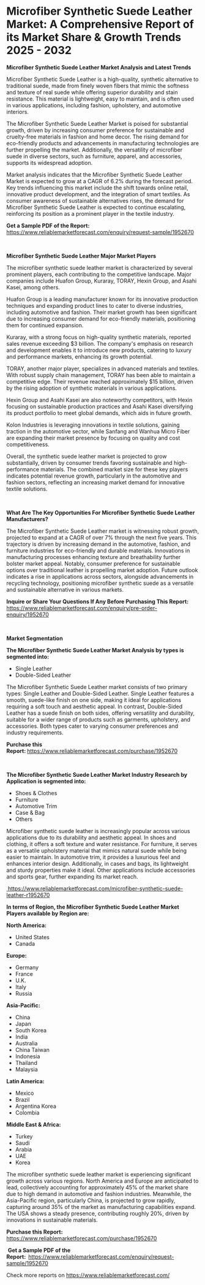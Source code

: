 <p><h1>Microfiber Synthetic Suede Leather Market: A Comprehensive Report of its Market Share & Growth Trends 2025 - 2032</h1></p><p><strong>Microfiber Synthetic Suede Leather Market Analysis and Latest Trends</strong></p>
<p><p>Microfiber Synthetic Suede Leather is a high-quality, synthetic alternative to traditional suede, made from finely woven fibers that mimic the softness and texture of real suede while offering superior durability and stain resistance. This material is lightweight, easy to maintain, and is often used in various applications, including fashion, upholstery, and automotive interiors.</p><p>The Microfiber Synthetic Suede Leather Market is poised for substantial growth, driven by increasing consumer preference for sustainable and cruelty-free materials in fashion and home decor. The rising demand for eco-friendly products and advancements in manufacturing technologies are further propelling the market. Additionally, the versatility of microfiber suede in diverse sectors, such as furniture, apparel, and accessories, supports its widespread adoption.</p><p>Market analysis indicates that the Microfiber Synthetic Suede Leather Market is expected to grow at a CAGR of 6.2% during the forecast period. Key trends influencing this market include the shift towards online retail, innovative product development, and the integration of smart textiles. As consumer awareness of sustainable alternatives rises, the demand for Microfiber Synthetic Suede Leather is expected to continue escalating, reinforcing its position as a prominent player in the textile industry.</p></p>
<p><strong>Get a Sample PDF of the Report:&nbsp;</strong> <a href="https://www.reliablemarketforecast.com/enquiry/request-sample/1952670?utm_campaign=2042&utm_medium=2&utm_source=Github&utm_content=ia&utm_term=30012025&utm_id=microfiber-synthetic-suede-leather">https://www.reliablemarketforecast.com/enquiry/request-sample/1952670</a></p>
<p>&nbsp;</p>
<p><strong>Microfiber Synthetic Suede Leather Major Market Players</strong></p>
<p><p>The microfiber synthetic suede leather market is characterized by several prominent players, each contributing to the competitive landscape. Major companies include Huafon Group, Kuraray, TORAY, Hexin Group, and Asahi Kasei, among others. </p><p>Huafon Group is a leading manufacturer known for its innovative production techniques and expanding product lines to cater to diverse industries, including automotive and fashion. Their market growth has been significant due to increasing consumer demand for eco-friendly materials, positioning them for continued expansion.</p><p>Kuraray, with a strong focus on high-quality synthetic materials, reported sales revenue exceeding $3 billion. The company's emphasis on research and development enables it to introduce new products, catering to luxury and performance markets, enhancing its growth potential.</p><p>TORAY, another major player, specializes in advanced materials and textiles. With robust supply chain management, TORAY has been able to maintain a competitive edge. Their revenue reached approximately $15 billion, driven by the rising adoption of synthetic materials in various applications.</p><p>Hexin Group and Asahi Kasei are also noteworthy competitors, with Hexin focusing on sustainable production practices and Asahi Kasei diversifying its product portfolio to meet global demands, which aids in future growth.</p><p>Kolon Industries is leveraging innovations in textile solutions, gaining traction in the automotive sector, while Sanfang and Wanhua Micro Fiber are expanding their market presence by focusing on quality and cost competitiveness.</p><p>Overall, the synthetic suede leather market is projected to grow substantially, driven by consumer trends favoring sustainable and high-performance materials. The combined market size for these key players indicates potential revenue growth, particularly in the automotive and fashion sectors, reflecting an increasing market demand for innovative textile solutions.</p></p>
<p>&nbsp;</p>
<p><strong>What Are The Key Opportunities For Microfiber Synthetic Suede Leather Manufacturers?</strong></p>
<p><p>The Microfiber Synthetic Suede Leather market is witnessing robust growth, projected to expand at a CAGR of over 7% through the next five years. This trajectory is driven by increasing demand in the automotive, fashion, and furniture industries for eco-friendly and durable materials. Innovations in manufacturing processes enhancing texture and breathability further bolster market appeal. Notably, consumer preference for sustainable options over traditional leather is propelling market adoption. Future outlook indicates a rise in applications across sectors, alongside advancements in recycling technology, positioning microfiber synthetic suede as a versatile and sustainable alternative in various markets.</p></p>
<p><strong>Inquire or Share Your Questions If Any Before Purchasing This Report:</strong> <a href="https://www.reliablemarketforecast.com/enquiry/pre-order-enquiry/1952670?utm_campaign=2042&utm_medium=2&utm_source=Github&utm_content=ia&utm_term=30012025&utm_id=microfiber-synthetic-suede-leather">https://www.reliablemarketforecast.com/enquiry/pre-order-enquiry/1952670</a></p>
<p>&nbsp;</p>
<p><strong>Market Segmentation</strong></p>
<p><strong>The Microfiber Synthetic Suede Leather Market Analysis by types is segmented into:</strong></p>
<p><ul><li>Single Leather</li><li>Double-Sided Leather</li></ul></p>
<p><p>The Microfiber Synthetic Suede Leather market consists of two primary types: Single Leather and Double-Sided Leather. Single Leather features a smooth, suede-like finish on one side, making it ideal for applications requiring a soft touch and aesthetic appeal. In contrast, Double-Sided Leather has a suede finish on both sides, offering versatility and durability, suitable for a wider range of products such as garments, upholstery, and accessories. Both types cater to varying consumer preferences and industry requirements.</p></p>
<p><strong>Purchase this Report:&nbsp;</strong><a href="https://www.reliablemarketforecast.com/purchase/1952670?utm_campaign=2042&utm_medium=2&utm_source=Github&utm_content=ia&utm_term=30012025&utm_id=microfiber-synthetic-suede-leather">https://www.reliablemarketforecast.com/purchase/1952670</a></p>
<p>&nbsp;</p>
<p><strong>The Microfiber Synthetic Suede Leather Market Industry Research by Application is segmented into:</strong></p>
<p><ul><li>Shoes & Clothes</li><li>Furniture</li><li>Automotive Trim</li><li>Case & Bag</li><li>Others</li></ul></p>
<p><p>Microfiber synthetic suede leather is increasingly popular across various applications due to its durability and aesthetic appeal. In shoes and clothing, it offers a soft texture and water resistance. For furniture, it serves as a versatile upholstery material that mimics natural suede while being easier to maintain. In automotive trim, it provides a luxurious feel and enhances interior design. Additionally, in cases and bags, its lightweight and sturdy properties make it ideal. Other applications include accessories and sports gear, further expanding its market reach.</p></p>
<p><a href="https://www.reliablemarketforecast.com/microfiber-synthetic-suede-leather-r1952670?utm_campaign=2042&utm_medium=2&utm_source=Github&utm_content=ia&utm_term=30012025&utm_id=microfiber-synthetic-suede-leather">&nbsp;https://www.reliablemarketforecast.com/microfiber-synthetic-suede-leather-r1952670</a></p>
<p><strong>In terms of Region, the Microfiber Synthetic Suede Leather Market Players available by Region are:</strong></p>
<p>
    <p> <strong> North America: </strong>
        <ul>
            <li>United States</li>
            <li>Canada</li>
        </ul>
        </p> 
    <p> <strong> Europe: </strong>
        <ul>
            <li>Germany</li>
            <li>France</li>
            <li>U.K.</li>
            <li>Italy</li>
            <li>Russia</li>
        </ul>
        </p> 
    <p> <strong> Asia-Pacific: </strong>
        <ul>
            <li>China</li>
            <li>Japan</li>
            <li>South Korea</li>
            <li>India</li>
            <li>Australia</li>
            <li>China Taiwan</li>
            <li>Indonesia</li>
            <li>Thailand</li>
            <li>Malaysia</li>
        </ul>
        </p> 
    <p> <strong> Latin America: </strong>
        <ul>
            <li>Mexico</li>
            <li>Brazil</li>
            <li>Argentina Korea</li>
            <li>Colombia</li>
        </ul>
        </p> 
    <p> <strong> Middle East & Africa: </strong>
        <ul>
            <li>Turkey</li>
            <li>Saudi</li>
            <li>Arabia</li>
            <li>UAE</li>
            <li>Korea</li>
        </ul>
    </p>
    </p>
<p><p>The microfiber synthetic suede leather market is experiencing significant growth across various regions. North America and Europe are anticipated to lead, collectively accounting for approximately 45% of the market share due to high demand in automotive and fashion industries. Meanwhile, the Asia-Pacific region, particularly China, is projected to grow rapidly, capturing around 35% of the market as manufacturing capabilities expand. The USA shows a steady presence, contributing roughly 20%, driven by innovations in sustainable materials.</p></p>
<p><strong>Purchase this Report: </strong><a href="https://www.reliablemarketforecast.com/purchase/1952670?utm_campaign=2042&utm_medium=2&utm_source=Github&utm_content=ia&utm_term=30012025&utm_id=microfiber-synthetic-suede-leather">https://www.reliablemarketforecast.com/purchase/1952670</a></p>
<p>&nbsp;<strong>Get a Sample PDF of the Report:&nbsp;&nbsp;</strong><a href="https://www.reliablemarketforecast.com/enquiry/request-sample/1952670?utm_campaign=2042&utm_medium=2&utm_source=Github&utm_content=ia&utm_term=30012025&utm_id=microfiber-synthetic-suede-leather">https://www.reliablemarketforecast.com/enquiry/request-sample/1952670</a></p>
<p><strong></strong></p>
<p>Check more reports on <a href="https://www.reliablemarketforecast.com/?utm_campaign=2042&utm_medium=2&utm_source=Github&utm_content=ia&utm_term=30012025&utm_id=microfiber-synthetic-suede-leather">https://www.reliablemarketforecast.com/</a></p>
